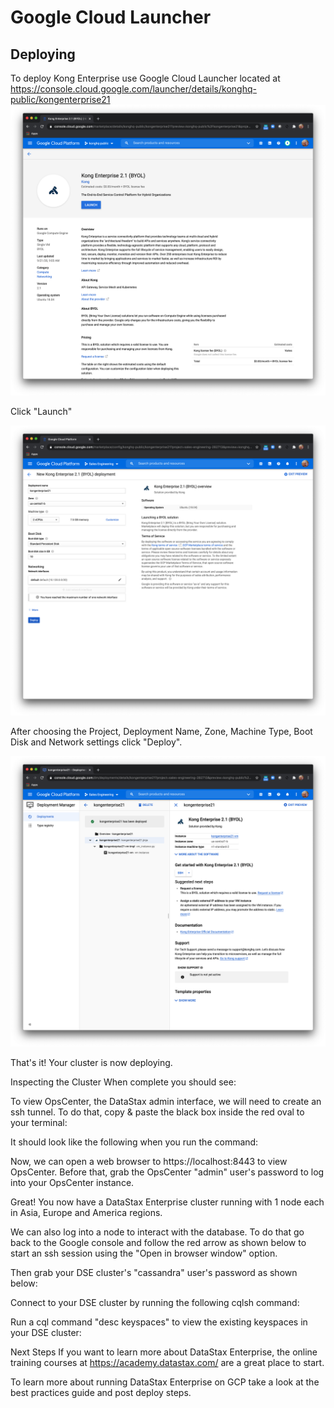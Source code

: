 # Google Cloud Launcher

## Deploying

To deploy Kong Enterprise use Google Cloud Launcher located at https://console.cloud.google.com/launcher/details/konghq-public/kongenterprise21
![GoogleCloudLauncher](https://github.com/Kong/gcp-marketplace/blob/main/screenshots/GoogleCloudLauncher.png)

Click "Launch"

![KongDeployment](https://github.com/Kong/gcp-marketplace/blob/main/screenshots/KongDeployment.png)

After choosing the Project, Deployment Name, Zone, Machine Type, Boot Disk and Network settings click "Deploy".

![KongDeployment2](https://github.com/Kong/gcp-marketplace/blob/main/screenshots/KongDeployment2.png)




That's it! Your cluster is now deploying.

Inspecting the Cluster
When complete you should see:



To view OpsCenter, the DataStax admin interface, we will need to create an ssh tunnel. To do that, copy & paste the black box inside the red oval to your terminal:



It should look like the following when you run the command:



Now, we can open a web browser to https://localhost:8443 to view OpsCenter. Before that, grab the OpsCenter "admin" user's password to log into your OpsCenter instance.







Great! You now have a DataStax Enterprise cluster running with 1 node each in Asia, Europe and America regions.

We can also log into a node to interact with the database. To do that go back to the Google console and follow the red arrow as shown below to start an ssh session using the "Open in browser window" option.



Then grab your DSE cluster's "cassandra" user's password as shown below:



Connect to your DSE cluster by running the following cqlsh command:



Run a cql command "desc keyspaces" to view the existing keyspaces in your DSE cluster:



Next Steps
If you want to learn more about DataStax Enterprise, the online training courses at https://academy.datastax.com/ are a great place to start.

To learn more about running DataStax Enterprise on GCP take a look at the best practices guide and post deploy steps.